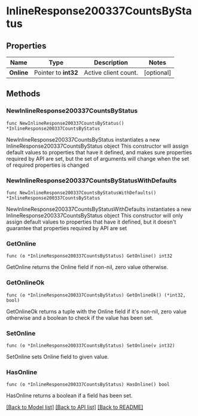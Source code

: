 # InlineResponse200337CountsByStatus

## Properties

Name | Type | Description | Notes
------------ | ------------- | ------------- | -------------
**Online** | Pointer to **int32** | Active client count. | [optional] 

## Methods

### NewInlineResponse200337CountsByStatus

`func NewInlineResponse200337CountsByStatus() *InlineResponse200337CountsByStatus`

NewInlineResponse200337CountsByStatus instantiates a new InlineResponse200337CountsByStatus object
This constructor will assign default values to properties that have it defined,
and makes sure properties required by API are set, but the set of arguments
will change when the set of required properties is changed

### NewInlineResponse200337CountsByStatusWithDefaults

`func NewInlineResponse200337CountsByStatusWithDefaults() *InlineResponse200337CountsByStatus`

NewInlineResponse200337CountsByStatusWithDefaults instantiates a new InlineResponse200337CountsByStatus object
This constructor will only assign default values to properties that have it defined,
but it doesn't guarantee that properties required by API are set

### GetOnline

`func (o *InlineResponse200337CountsByStatus) GetOnline() int32`

GetOnline returns the Online field if non-nil, zero value otherwise.

### GetOnlineOk

`func (o *InlineResponse200337CountsByStatus) GetOnlineOk() (*int32, bool)`

GetOnlineOk returns a tuple with the Online field if it's non-nil, zero value otherwise
and a boolean to check if the value has been set.

### SetOnline

`func (o *InlineResponse200337CountsByStatus) SetOnline(v int32)`

SetOnline sets Online field to given value.

### HasOnline

`func (o *InlineResponse200337CountsByStatus) HasOnline() bool`

HasOnline returns a boolean if a field has been set.


[[Back to Model list]](../README.md#documentation-for-models) [[Back to API list]](../README.md#documentation-for-api-endpoints) [[Back to README]](../README.md)


